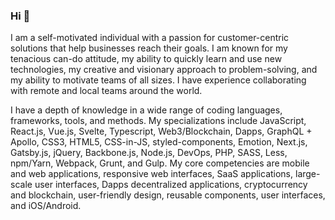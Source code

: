 ### Hi 👋

I am a self-motivated individual with a passion for customer-centric solutions that help businesses reach their goals. I am known for my tenacious can-do attitude, my ability to quickly learn and use new technologies, my creative and visionary approach to problem-solving, and my ability to motivate teams of all sizes. I have experience collaborating with remote and local teams around the world. 

I have a depth of knowledge in a wide range of coding languages, frameworks, tools, and methods. My specializations include JavaScript, React.js, Vue.js, Svelte, Typescript, Web3/Blockchain, Dapps, GraphQL + Apollo, CSS3, HTML5, CSS-in-JS, styled-components, Emotion, Next.js, Gatsby.js, jQuery, Backbone.js, Node.js, DevOps, PHP, SASS, Less, npm/Yarn, Webpack, Grunt, and Gulp. My core competencies are mobile and web applications, responsive web interfaces, SaaS applications, large-scale user interfaces, Dapps decentralized applications, cryptocurrency and blockchain, user-friendly design, reusable components, user interfaces, and iOS/Android.

<!--
**xdemocle/xdemocle** is a ✨ _special_ ✨ repository because its `README.md` (this file) appears on your GitHub profile.

Here are some ideas to get you started:

- 🔭 I’m currently working on ...
- 🌱 I’m currently learning ...
- 👯 I’m looking to collaborate on ...
- 🤔 I’m looking for help with ...
- 💬 Ask me about ...
- 📫 How to reach me: ...
- 😄 Pronouns: ...
- ⚡ Fun fact: ...
-->
